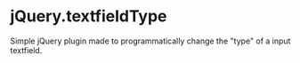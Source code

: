 jQuery.textfieldType
====================

Simple jQuery plugin made to programmatically change the "type" of a input textfield.